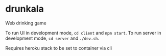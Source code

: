 # drunkala

Web drinking game

To run UI in development mode, `cd client` and `npm start`. To run server in development mode, `cd server` and `./dev.sh`.

Requires heroku stack to be set to container via cli
